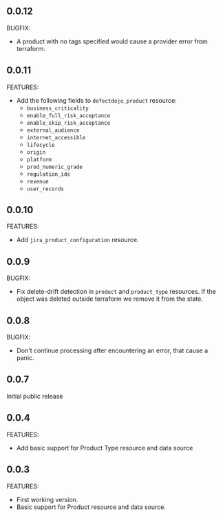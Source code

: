 ## 0.0.12

BUGFIX:
 - A product with no tags specified would cause a provider error from terraform.

## 0.0.11

FEATURES:
 - Add the following fields to `defectdojo_product` resource:
   - `business_criticality`
   - `enable_full_risk_acceptance`
   - `enable_skip_risk_acceptance`
   - `external_audience`
   - `internet_accessible`
   - `lifecycle`
   - `origin`
   - `platform`
   - `prod_numeric_grade`
   - `regulation_ids`
   - `revenue`
   - `user_records`

## 0.0.10

FEATURES:
 - Add `jira_product_configuration` resource.

## 0.0.9

BUGFIX:
 - Fix delete-drift detection in `product` and `product_type` resources. If the object was deleted outside terraform we remove it from the state.

## 0.0.8

BUGFIX:
 - Don't continue processing after encountering an error, that cause a panic.

## 0.0.7

Initial public release

## 0.0.4

FEATURES:
 - Add basic support for Product Type resource and data source

## 0.0.3

FEATURES:
 - First working version.
 - Basic support for Product resource and data source.
